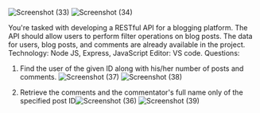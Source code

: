 
![Screenshot (33)](https://github.com/user-attachments/assets/648a8e38-8554-4cea-98ba-aeb74fb6111e)
![Screenshot (34)](https://github.com/user-attachments/assets/3de12c95-a901-427d-8b13-15d53ea4ac7e)

You're tasked with developing a RESTful API for a blogging platform. The API should allow 
users to perform filter operations on blog posts. The data for users, blog posts, and comments are 
already available in the project. 
Technology: Node JS, Express, JavaScript 
Editor: VS code. 
Questions: 
1. Find the user of the given ID along with his/her number of posts and comments.
![Screenshot (37)](https://github.com/user-attachments/assets/eba75995-d452-49b9-9a4c-e4bb0e5e4712)
![Screenshot (38)](https://github.com/user-attachments/assets/d69971ed-cf3f-453b-bcf1-9c2e9b00340b)


2. Retrieve the comments and the commentator's full name only of the specified post ID![Screenshot (36)](https://github.com/user-attachments/assets/85f393f6-13b8-41c6-9e9b-26066dc9181e)
![Screenshot (39)](https://github.com/user-attachments/assets/d1e76228-b88f-4942-8bf6-80ef3d06c5fa)
